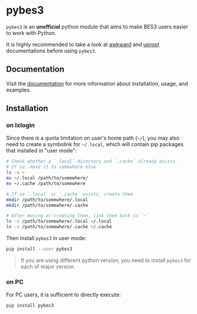 # pybes3

`pybes3` is an **unofficial** python module that aims to make BES3 users easier to work with Python.


It is highly recommended to take a look at [awkward](https://awkward-array.org/doc/stable/index.html) and [uproot](https://uproot.readthedocs.io/en/stable/) documentations before using `pybes3`.

## Documentation

Visit the [documentation](https://pybes3.readthedocs.io/en/stable/) for more information about installation, usage, and examples.

## Installation

### on lxlogin

Since there is a quota limitation on user's home path (`~/`), you may also need to create a symbolink for `~/.local`, which will contain pip packages that installed in "user mode":

```bash
# Check whether a `.local` directory and `.cache` already exists.
# If so, move it to somewhere else.
ls -a ~
mv ~/.local /path/to/somewhere/
mv ~/.cache /path/to/somewhere

# If no `.local` or `.cache` exists, create them
mkdir /path/to/somewhere/.local
mkdir /path/to/somewhere/.cache

# After moving or creating them, link them back to `~`
ln -s /path/to/somewhere/.local ~/.local
ln -s /path/to/somewhere/.cache ~/.cache
```

Then install `pybes3` in user mode:

```bash
pip install --user pybes3
```

> If you are using different python version, you need to install `pybes3` for each of major version.

### on PC

For PC users, it is sufficient to directly execute:

```bash
pip install pybes3
```
